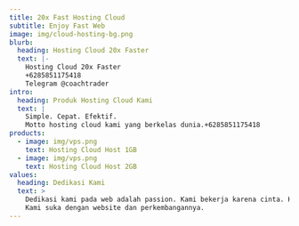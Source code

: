 ```yaml
---
title: 20x Fast Hosting Cloud
subtitle: Enjoy Fast Web
image: img/cloud-hosting-bg.png
blurb:
  heading: Hosting Cloud 20x Faster
  text: |-
    Hosting Cloud 20x Faster
    +6285851175418
    Telegram @coachtrader
intro:
  heading: Produk Hosting Cloud Kami
  text: |
    Simple. Cepat. Efektif. 
    Motto hosting cloud kami yang berkelas dunia.+6285851175418
products:
  - image: img/vps.png
    text: Hosting Cloud Host 1GB
  - image: img/vps.png
    text: Hosting Cloud Host 2GB
values:
  heading: Dedikasi Kami
  text: >
    Dedikasi kami pada web adalah passion. Kami bekerja karena cinta. Hobbyists.
    Kami suka dengan website dan perkembangannya.
---
```


